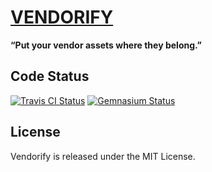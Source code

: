 [VENDORIFY](http://bitaculous.github.io/vendorify "Vendorify")
==============================================================

**“Put your vendor assets where they belong.”**

Code Status
-----------

[<img src="https://travis-ci.org/bitaculous/vendorify.svg" title="Travis CI Status" alt="Travis CI Status" />](http://travis-ci.org/bitaculous/vendorify)
[<img src="https://gemnasium.com/bitaculous/vendorify.svg" title="Gemnasium Status" alt="Gemnasium Status" />](https://gemnasium.com/bitaculous/vendorify)

License
-------

Vendorify is released under the MIT License.